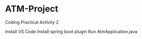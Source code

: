# ATM-Project
Coding Practical Activity 2

Install VS Code
Install spring boot plugin
Run AtmApplication.java
